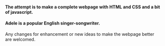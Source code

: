 #### The attempt is to make a complete webpage  with HTML and CSS and a bit of javascript.
#### Adele is a popular English singer-songwriter.
Any changes for enhancement or new ideas to make the webpage better are welcomed.
